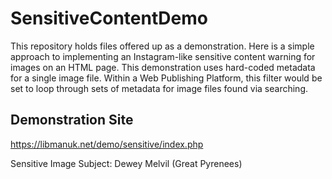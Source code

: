 # SensitiveContentDemo

This repository holds files offered up as a demonstration.  Here is a simple approach to implementing an Instagram-like sensitive content warning for images on an HTML page.  This demonstration uses hard-coded metadata for a single image file.  Within a Web Publishing Platform, this filter would be set to loop through sets of metadata for image files found via searching.   

## Demonstration Site
https://libmanuk.net/demo/sensitive/index.php


Sensitive Image Subject: Dewey Melvil (Great Pyrenees)
